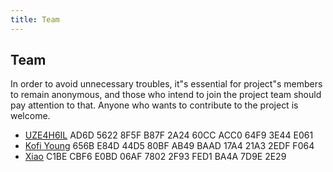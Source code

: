 ```yaml
---
title: Team
---
```


## Team

In order to avoid unnecessary troubles, it"s essential for project"s 
members to remain anonymous, and those who intend to join the project 
team should pay attention to that. Anyone who wants to contribute to the 
project is welcome.

- <a href="/uze4h6il/" class="key" target="_blank">UZE4H6IL</a> 
AD6D 5622 8F5F B87F 2A24  60CC ACC0 64F9 3E44 E061
- <a href="/kofi/" class="key" target="_blank">Kofi Young</a> 
656B E84D 44D5 80BF AB49  BAAD 17A4 21A3 2EDF F064
- <a href="/xiao/" class="key" target="_blank">Xiao</a> 
C1BE CBF6 E0BD 06AF 7802  2F93 FED1 BA4A 7D9E 2E29

<audio id="audio" src="/audio/page/team.ogg" autoplay></audio>
<audio id="dooropen3" src="/audio/door/dooropen3.ogg"/>
